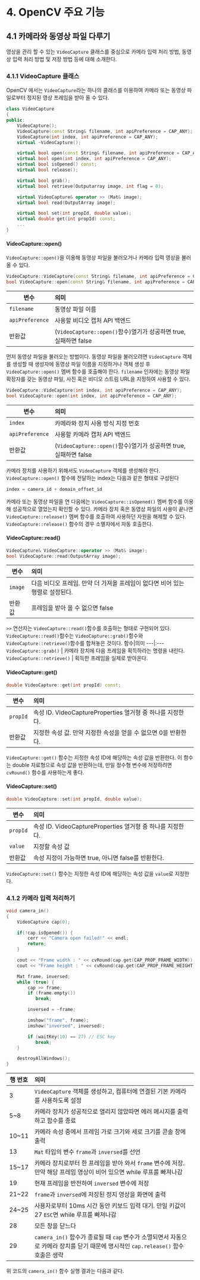 # 4. OpenCV 주요 기능

## 4.1 카메라와 동영상 파일 다루기

영상을 관리 할 수 있는 `VideoCapture` 클래스를 중심으로 카메라 입력 처리 방법, 동영상 입력 처리 방법 및 저장 방법 등에 대해 소개한다.

### 4.1.1 VideoCapture 클래스

 OpenCV 에서는 `VideoCapture`라는 하나의 클래스를 이용하여 카메라 또는 동영상 파일로부터 정지된 영상 프레임을 받아 올 수 있다.

```c++
class VideoCapture
{
public:
    VideoCapture();
    VideoCapture(const String& filename, int apiPreference = CAP_ANY);
    VideoCapture(int index, int apiPreference = CAP_ANY);
    virtual ~VideoCapture();

    virtual bool open(const String& filename, int apiPreference = CAP_ANY);
    virtual bool open(int index, int apiPreference = CAP_ANY);
    virtual bool isOpened() const;
    virtual bool release();

    virtual bool grab();
    virtual bool retrieve(Outputarray image, int flag = 0);

    virtual VideoCapture& operator >> (Mat& image);
    virtual bool read(OutputArray image);

    virtual bool set(int propId, double value);
    virtual double get(int propId) const;
    ...
}
```

 #### VideoCapture::open()

 `VideoCapture::open()`을 이용해 동영상 파일을 불러오거나 카메라 입력 영상을 불러올 수 있다.

 ```c++
VideoCapture::VideCapture(const String& filename, int apiPreference = CAP_ANY);
bool VideoCapture::open(const String& filename, int apiPreference = CAP_ANY);
 ```
 변수 | 의미 
 ---|:---
 `filename` | 동영상 파일 이름
 `apiPreference` | 사용할 비디오 캡처 API 백엔드
 반환값 | (`VideoCapture::open()`함수)열기가 성공하면 true, 실패하면 false

 먼저 동영상 파일을 불러오는 방법이다. 동영상 파일을 불러오려면 `VideoCapture` 객체를 생성할 때 생성자에 동영상 파일 이름을 지정하거나 객체 생성 후 `VideoCapture::open()` 멤버 함수를 호출해야 한다. `filename` 인자에는 동영상 파일 확장자를 갖는 동영상 파일, 사진 혹은 비디오 스트림 URL을 지정하여 사용할 수 있다.

 ```c++
VideoCapture::VideCapture(int index, int apiPreference = CAP_ANY);
bool VideoCapture::open(int index, int apiPreference = CAP_ANY);
 ```
 변수 | 의미 
 ---|:---
 `index` | 카메라와 장치 사용 방식 지정 번호
 `apiPreference` | 사용할 카메라 캡처 API 백엔드
 반환값 | (`VideoCapture::open()`함수)열기가 성공하면 true, 실패하면 false

 카메라 장치를 사용하기 위해서도 `VideoCapture` 객체를 생성해야 한다. `VideoCapture::open()` 함수에 전달하는 index는 다음과 같은 형태로 구성된다

 ```c++
 index = camera_id + domain_offset_id
 ```

 카메라 또는 동영상 파일을 연 다음에는 `VideoCapture::isOpened()` 멤버 함수를 이용해 성공적으로 열었는지 확인할 수 있다. 카메라 장치 혹은 동영상 파일의 사용이 끝나면 `VideoCapture::release()` 멤버 함수를 호출하여 사용하던 자원을 해제할 수 있다. `VideoCapture::release()` 함수의 경우 소멸자에서 자동 호출한다.

 #### VideoCapture::read()

 ```c++
 VideoCapture& VideoCapture::operator >> (Mat& image);
 bool VideoCapture::read(OutputArray image);
 ```
  변수 | 의미 
 ---|:---
 `image` | 다음 비디오 프레임. 만약 더 가져올 프레임이 없다면 비어 있는 행렬로 설정된다.
 반환값 | 프레임을 받아 올 수 없으면 false

`>>` 연산자는 `VideoCapture::read()`함수를 호출하는 형태로 구현되어 있다. `VideoCapture::read()`함수는 `VideoCapture::grab()`함수와 `VideoCapture::retrieve()`함수를 합쳐놓은 것이다.
함수|의미
---|:---
`VideoCapture::grab()` | 카메라 장치에 다음 프레임을 획득하라는 명령을 내린다.
`VideoCapture::retrieve()` | 획득한 프레임을 실제로 받아온다.

 #### VideoCapture::get()

 ```c++
 double VideoCapture::get(int propId) const;
 ```
  변수 | 의미 
 ---|:---
 `propId` | 속성 ID. VideoCaptureProperties 열거형 중 하나를 지정한다.
 반환값 | 지정한 속성 값. 만약 지정한 속성을 얻을 수 없으면 0을 반환한다.

 `VideoCapture::get()` 함수는 지정한 속성 ID에 해당하는 속성 값을 반환한다. 이 함수는 double 자료형으로 속성 값을 반환하는데, 만일 정수형 변수에 저장하려면 `cvRound()` 함수를 사용하는게 좋다.

 #### VideoCapture::set()

  ```c++
 double VideoCapture::set(int propId, double value);
 ```
  변수 | 의미 
 ---|:---
 `propId` | 속성 ID. VideoCaptureProperties 열거형 중 하나를 지정한다.
 `value` | 지정할 속성 값
 반환값 | 속성 지정이 가능하면 true, 아니면 false를 반환한다.

 `VideoCapture::set()` 함수는 지정한 속성 ID에 해당하는 속성 값을 `value`로 지정한다.

 ### 4.1.2 카메라 입력 처리하기

 ```c++
 void camera_in()
 {
     VideoCapture cap(0);

     if(!cap.isOpened()) {
         cerr << "Camera open failed!" << endl;
         return;
     }

     cout << "Frame width : " << cvRound(cap.get(CAP_PROP_FRAME_WIDTH)) << endl;
     cout << "Frame height : " << cvRound(cap.get(CAP_PROP_FRAME_HEIGHT)) << endl;

     Mat frame, inversed;
     while (true) {
         cap >> frame;
         if (frame.empty())
            break;

         inversed = ~frame;

         imshow("frame", frame);
         imshow("inversed", inversed);

         if (waitKey(10) == 27) // ESC key
            break;
     }

     destroyAllWindows();
 }
 ```
 행 번호 | 의미
 ---|:---
 3 | `VideoCapture` 객체를 생성하고, 컴퓨터에 연결된 기본 카메라를 사용하도록 설정
 5~8 | 카메라 장치가 성공적으로 열리지 않았따면 에러 메시지를 출력하고 함수를 종료
 10~11 | 카메라 속성 중에서 프레임 가로 크기와 세로 크기를 콘솔 창에 출력
 13 | `Mat` 타입의 변수 `frame`과 `inversed`를 선언
 15~17 | 카메라 장치로부터 한 프레임을 받아 와서 `frame` 변수에 저장. 만약 해당 프레임 영상이 비어 있으면 while 루프를 빠져나감
 19 | 현재 프레임을 반전하여 `inversed` 변수에 저장
 21~22 | `frame`과 `inversed`에 저장된 정지 영상을 화면에 출력
 24~25 | 사용자로부터 10ms 시간 동안 키보드 입력 대기. 만일 키값이 27 `ESC`면 while 루프를 빠져나감
 28 | 모든 창을 닫느다
 29 | `camera_in()` 함수가 종료될 때 `cap` 변수가 소멸되면서 자동으로 카메라 장치를 닫기 때문에 명시적인 `cap.release()` 함수 호출은 생략

 위 코드의 `camera_in()` 함수 실행 결과는 다음과 같다. 